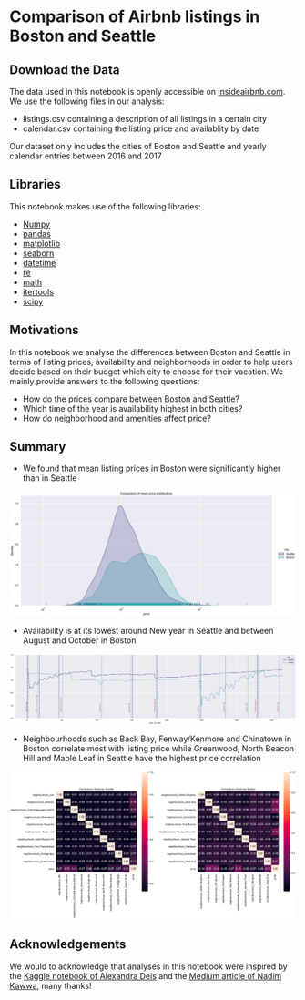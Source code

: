 # Comparison of Airbnb listings in Boston and Seattle

## Download the Data
The data used in this notebook is openly accessible on [insideairbnb.com](http://insideairbnb.com/get-the-data.html).
We use the following files in our analysis:
* listings.csv containing a description of all listings in a certain city
* calendar.csv containing the listing  price and availablity by date

Our dataset only includes the cities of Boston and Seattle and yearly calendar entries between 2016 and 2017

## Libraries
This notebook makes use of the following libraries:
* [Numpy](https://numpy.org/)
* [pandas](https://pandas.pydata.org/)
* [matplotlib](https://matplotlib.org/)
* [seaborn](https://seaborn.pydata.org/)
* [datetime](https://docs.python.org/3/library/datetime.html)
* [re](https://docs.python.org/3/library/re.html)
* [math](https://docs.python.org/3/library/math.html)
* [itertools](https://docs.python.org/3/library/itertools.html) 
* [scipy](https://www.scipy.org/)

## Motivations
In this notebook we analyse the differences between Boston and Seattle in terms of listing prices, availability and neighborhoods in order to help users decide based on their budget which city to choose for their vacation.
We mainly provide answers to the following questions:
* How do the prices compare between Boston and Seattle?
* Which time of the year is availability highest in both cities?
* How do neighborhood and amenities affect price?

## Summary
* We found that mean listing prices in Boston were significantly higher than in Seattle 

![image info](./images/probability_density.png)

* Availability is at its lowest around New year in Seattle and between August and October in Boston

![image info](./images/availability_per_day.png)

* Neighbourhoods such as Back Bay, Fenway/Kenmore and Chinatown in Boston correlate most with listing price while Greenwood, North Beacon Hill and Maple Leaf in Seattle have the highest price correlation

![image info](./images/neighborhood_correlation.png)


## Acknowledgements
We would to acknowledge that analyses in this notebook were inspired by the [Kaggle notebook of Alexandra Deis](https://www.kaggle.com/aleksandradeis/airbnb-seattle-reservation-prices-analysis) and the [Medium article of Nadim Kawwa](https://medium.com/@nadimkawwa/boston-what-determines-airbnb-prices-d5bc670454b6), many thanks!
